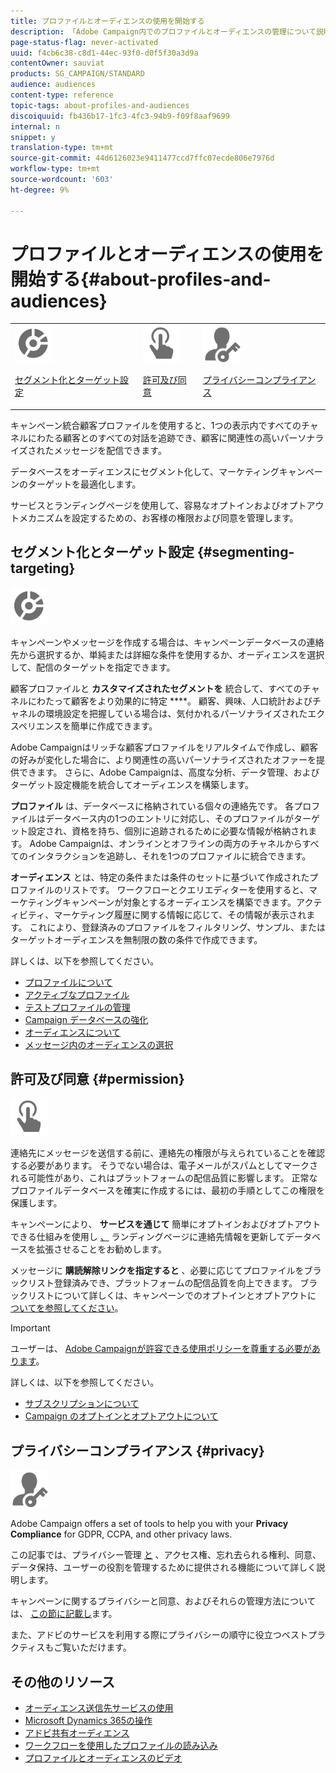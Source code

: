 ```yaml
---
title: プロファイルとオーディエンスの使用を開始する
description: 「Adobe Campaign内でのプロファイルとオーディエンスの管理について説明します。 ターゲット母集団の定義、オーディエンスの選択、受信者のフィルター、データの収集、プロファイルの更新を行います。」
page-status-flag: never-activated
uuid: f4cb6c38-c8d1-44ec-93f0-d0f5f30a3d9a
contentOwner: sauviat
products: SG_CAMPAIGN/STANDARD
audience: audiences
content-type: reference
topic-tags: about-profiles-and-audiences
discoiquuid: fb436b17-1fc3-4fc3-94b9-f09f8aaf9699
internal: n
snippet: y
translation-type: tm+mt
source-git-commit: 44d6126023e9411477ccd7ffc07ecde806e7976d
workflow-type: tm+mt
source-wordcount: '603'
ht-degree: 9%

---
```



# プロファイルとオーディエンスの使用を開始する{#about-profiles-and-audiences}

<table>
<tr>
<td><img src="assets/do-not-localize/icon_segment.svg" width="60px"><p><a href="#segmenting-targeting">セグメント化とターゲット設定</a></p></td>
<td><img src="assets/do-not-localize/icon_permission.svg" width="60px"><p><a href="#permission">許可及び同意</a></p></td>
<td><img src="assets/do-not-localize/icon_privacy.svg" width="60px"><p><a href="#privacy">プライバシーコンプライアンス</a></p></td></tr>
</table>

キャンペーン統合顧客プロファイルを使用すると、1つの表示内ですべてのチャネルにわたる顧客とのすべての対話を追跡でき、顧客に関連性の高いパーソナライズされたメッセージを配信できます。

データベースをオーディエンスにセグメント化して、マーケティングキャンペーンのターゲットを最適化します。

サービスとランディングページを使用して、容易なオプトインおよびオプトアウトメカニズムを設定するための、お客様の権限および同意を管理します。

## セグメント化とターゲット設定 {#segmenting-targeting}

<img src="assets/do-not-localize/icon_segment.svg" width="60px">

キャンペーンやメッセージを作成する場合は、キャンペーンデータベースの連絡先から選択するか、単純または詳細な条件を使用するか、オーディエンスを選択して、配信のターゲットを指定できます。

顧客プロファイルと **カスタマイズされたセグメントを** 統合して、すべてのチャネルにわたって顧客をより効果的に特定 ****。 顧客、興味、人口統計およびチャネルの環境設定を把握している場合は、気付かれるパーソナライズされたエクスペリエンスを簡単に作成できます。

Adobe Campaignはリッチな顧客プロファイルをリアルタイムで作成し、顧客の好みが変化した場合に、より関連性の高いパーソナライズされたオファーを提供できます。 さらに、Adobe Campaignは、高度な分析、データ管理、およびターゲット設定機能を統合してオーディエンスを構築します。

**プロファイル** は、データベースに格納されている個々の連絡先です。 各プロファイルはデータベース内の1つのエントリに対応し、そのプロファイルがターゲット設定され、資格を持ち、個別に追跡されるために必要な情報が格納されます。 Adobe Campaignは、オンラインとオフラインの両方のチャネルからすべてのインタラクションを追跡し、それを1つのプロファイルに統合できます。

**オーディエンス** とは、特定の条件または条件のセットに基づいて作成されたプロファイルのリストです。 ワークフローとクエリエディターを使用すると、マーケティングキャンペーンが対象とするオーディエンスを構築できます。アクティビティ、マーケティング履歴に関する情報に応じて、その情報が表示されます。 これにより、登録済みのプロファイルをフィルタリング、サンプル、またはターゲットオーディエンスを無制限の数の条件で作成できます。

詳しくは、以下を参照してください。

* [プロファイルについて](../../audiences/using/about-profiles.md)
* [アクティブなプロファイル](../../audiences/using/active-profiles.md)
* [テストプロファイルの管理](../../audiences/using/managing-test-profiles.md)
* [Campaign データベースの強化](../../audiences/using/enriching-campaign-database.md)
* [オーディエンスについて](../../audiences/using/about-audiences.md)
* [メッセージ内のオーディエンスの選択](../../audiences/using/selecting-an-audience-in-a-message.md)

## 許可及び同意 {#permission}

<img src="assets/do-not-localize/icon_permission.svg"  width="60px">

連絡先にメッセージを送信する前に、連絡先の権限が与えられていることを確認する必要があります。 そうでない場合は、電子メールがスパムとしてマークされる可能性があり、これはプラットフォームの配信品質に影響します。 正常なプロファイルデータベースを確実に作成するには、最初の手順としてこの権限を保護します。

キャンペーンにより、 **サービスを通じて** 簡単にオプトインおよびオプトアウトできる仕組みを使用し [、](../../audiences/using/creating-a-service.md)[](../../channels/using/getting-started-with-landing-pages.md) ランディングページに連絡先情報を更新してデータベースを拡張させることをお勧めします。

メッセージに **購読解除リンクを指定すると** 、必要に応じてプロファイルをブラックリスト登録済みでき、プラットフォームの配信品質を向上できます。 ブラックリストについて詳しくは、キャンペーンでのオプトインとオプトアウトに [ついてを参照してください](../../audiences/using/about-opt-in-and-opt-out-in-campaign.md)。

>[!IMPORTANT]
>
>ユーザーは、 [Adobe Campaignが許容できる使用ポリシーを尊重する必要があります](https://www.adobe.com/legal/terms/aup.html)。

詳しくは、以下を参照してください。

* [サブスクリプションについて](../../audiences/using/about-subscriptions.md)
* [Campaign のオプトインとオプトアウトについて](../../audiences/using/about-opt-in-and-opt-out-in-campaign.md)

## プライバシーコンプライアンス {#privacy}

<img src="assets/do-not-localize/icon_privacy.svg" width="60px">

Adobe Campaign offers a set of tools to help you with your **Privacy Compliance** for GDPR, CCPA, and other privacy laws.

この記事では、プライバシー管理 [と](https://helpx.adobe.com/jp/campaign/kb/campaign-privacy.html) 、アクセス権、忘れ去られる権利、同意、データ保持、ユーザーの役割を管理するために提供される機能について詳しく説明します。

キャンペーンに関するプライバシーと同意、およびそれらの管理方法については、 [この節に記載し](../../start/using/privacy.md)ます。

また、アドビのサービスを利用する際にプライバシーの順守に役立つベストプラクティスもご覧いただけます。

## その他のリソース

* [オーディエンス送信先サービスの使用](../../audiences/using/aep-about-audience-destinations-service.md)
* [Microsoft Dynamics 365の操作](../../integrating/using/working-with-campaign-standard-and-microsoft-dynamics-365.md)
* [アドビ共有オーディエンス](../../integrating/using/sharing-audiences-with-audience-manager-or-people-core-service.md)
* [ワークフローを使用したプロファイルの読み込み](../../automating/using/creating-import-workflow-templates.md)
* [プロファイルとオーディエンスのビデオ](https://docs.adobe.com/content/help/en/campaign-standard-learn/tutorials/profiles-and-audiences/creating-profiles-and-audiences.html)
